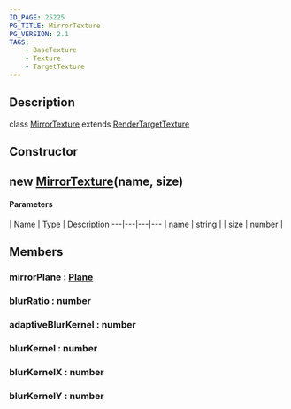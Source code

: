 ```yaml
---
ID_PAGE: 25225
PG_TITLE: MirrorTexture
PG_VERSION: 2.1
TAGS:
    - BaseTexture
    - Texture
    - TargetTexture
---
```

## Description

class [MirrorTexture](/classes/3.1/MirrorTexture) extends [RenderTargetTexture](/classes/3.1/RenderTargetTexture)



## Constructor

## new [MirrorTexture](/classes/3.1/MirrorTexture)(name, size)



#### Parameters
 | Name | Type | Description
---|---|---|---
 | name | string | 
 | size | number | 
## Members

### mirrorPlane : [Plane](/classes/3.1/Plane)


### blurRatio : number


### adaptiveBlurKernel : number


### blurKernel : number


### blurKernelX : number


### blurKernelY : number


